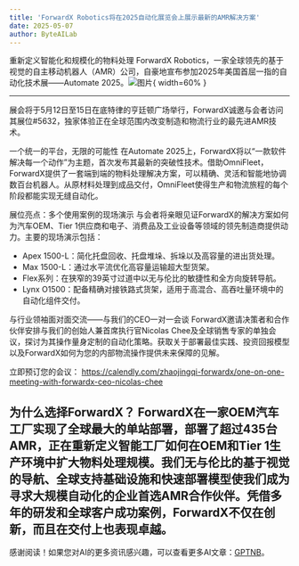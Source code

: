 ```yaml
---
title: 'ForwardX Robotics将在2025自动化展览会上展示最新的AMR解决方案'
date: 2025-05-07
author: ByteAILab
---
```


重新定义智能化和规模化的物料处理
ForwardX Robotics，一家全球领先的基于视觉的自主移动机器人（AMR）公司，自豪地宣布参加2025年美国首屈一指的自动化技术展——Automate 2025。![图片](https://ai-techpark.com/wp-content/uploads/ForwardX.jpg){ width=60% }

---
展会将于5月12日至15日在底特律的亨廷顿广场举行，ForwardX诚邀与会者访问其展位#5632，独家体验正在全球范围内改变制造和物流行业的最先进AMR技术。

一个统一的平台，无限的可能性
在Automate 2025上，ForwardX将以“一款软件解决每一个动作”为主题，首次发布其最新的突破性技术。借助OmniFleet，ForwardX提供了一套端到端的物料处理解决方案，可以精确、灵活和智能地协调数百台机器人。从原材料处理到成品交付，OmniFleet使得生产和物流旅程的每个阶段都能实现无缝自动化。

展位亮点：多个使用案例的现场演示
与会者将亲眼见证ForwardX的解决方案如何为汽车OEM、Tier 1供应商和电子、消费品及工业设备等领域的领先制造商提供动力。主要的现场演示包括：

- Apex 1500-L：简化托盘回收、托盘堆垛、拆垛以及高容量的进出货处理。
- Max 1500-L：通过水平流优化高容量运输超大型货架。
- Flex系列：在狭窄的39英寸过道中以无与伦比的敏捷性和全方向旋转导航。
- Lynx O1500：配备精确对接铁路式货架，适用于高混合、高吞吐量环境中的自动化组件交付。

与行业领袖面对面交流——与我们的CEO一对一会谈
ForwardX邀请决策者和合作伙伴安排与我们的创始人兼首席执行官Nicolas Chee及全球销售专家的单独会议，探讨为其操作量身定制的自动化策略。获取关于部署最佳实践、投资回报模型以及ForwardX如何为您的内部物流操作提供未来保障的见解。

立即预订您的会议： https://calendly.com/zhaojingqi-forwardx/one-on-one-meeting-with-forwardx-ceo-nicolas-chee

为什么选择ForwardX？
ForwardX在一家OEM汽车工厂实现了全球最大的单站部署，部署了超过435台AMR，正在重新定义智能工厂如何在OEM和Tier 1生产环境中扩大物料处理规模。我们无与伦比的基于视觉的导航、全球支持基础设施和快速部署模型使我们成为寻求大规模自动化的企业首选AMR合作伙伴。凭借多年的研发和全球客户成功案例，ForwardX不仅在创新，而且在交付上也表现卓越。
---
感谢阅读！如果您对AI的更多资讯感兴趣，可以查看更多AI文章：[GPTNB](https://gptnb.com)。